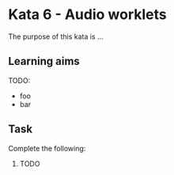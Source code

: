 # Kata 6 - Audio worklets

The purpose of this kata is ...

## Learning aims

TODO:

* foo
* bar

## Task

Complete the following:

1. TODO
